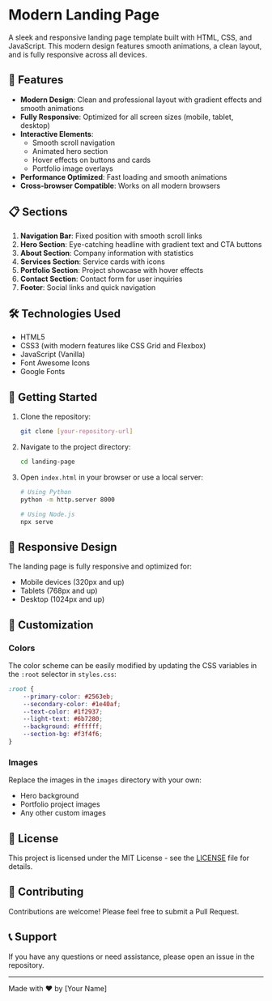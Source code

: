 # Modern Landing Page

A sleek and responsive landing page template built with HTML, CSS, and JavaScript. This modern design features smooth animations, a clean layout, and is fully responsive across all devices.

## 🌟 Features

- **Modern Design**: Clean and professional layout with gradient effects and smooth animations
- **Fully Responsive**: Optimized for all screen sizes (mobile, tablet, desktop)
- **Interactive Elements**: 
  - Smooth scroll navigation
  - Animated hero section
  - Hover effects on buttons and cards
  - Portfolio image overlays
- **Performance Optimized**: Fast loading and smooth animations
- **Cross-browser Compatible**: Works on all modern browsers

## 📋 Sections

1. **Navigation Bar**: Fixed position with smooth scroll links
2. **Hero Section**: Eye-catching headline with gradient text and CTA buttons
3. **About Section**: Company information with statistics
4. **Services Section**: Service cards with icons
5. **Portfolio Section**: Project showcase with hover effects
6. **Contact Section**: Contact form for user inquiries
7. **Footer**: Social links and quick navigation

## 🛠️ Technologies Used

- HTML5
- CSS3 (with modern features like CSS Grid and Flexbox)
- JavaScript (Vanilla)
- Font Awesome Icons
- Google Fonts

## 🚀 Getting Started

1. Clone the repository:
   ```bash
   git clone [your-repository-url]
   ```

2. Navigate to the project directory:
   ```bash
   cd landing-page
   ```

3. Open `index.html` in your browser or use a local server:
   ```bash
   # Using Python
   python -m http.server 8000
   
   # Using Node.js
   npx serve
   ```

## 📱 Responsive Design

The landing page is fully responsive and optimized for:
- Mobile devices (320px and up)
- Tablets (768px and up)
- Desktop (1024px and up)

## 🎨 Customization

### Colors
The color scheme can be easily modified by updating the CSS variables in the `:root` selector in `styles.css`:

```css
:root {
    --primary-color: #2563eb;
    --secondary-color: #1e40af;
    --text-color: #1f2937;
    --light-text: #6b7280;
    --background: #ffffff;
    --section-bg: #f3f4f6;
}
```

### Images
Replace the images in the `images` directory with your own:
- Hero background
- Portfolio project images
- Any other custom images

## 📄 License

This project is licensed under the MIT License - see the [LICENSE](LICENSE) file for details.

## 👥 Contributing

Contributions are welcome! Please feel free to submit a Pull Request.

## 📞 Support

If you have any questions or need assistance, please open an issue in the repository.

---

Made with ❤️ by [Your Name] 